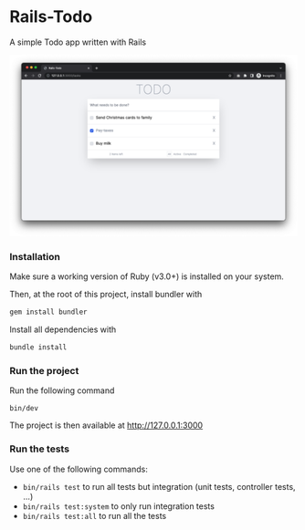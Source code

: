 # Rails-Todo
A simple Todo app written with Rails

![Alt text](app/assets/images/app-screenshot.png?raw=true "Application Screenshot")

### Installation
Make sure a working version of Ruby (v3.0+) is installed on your system.

Then, at the root of this project, install bundler with
```bash
gem install bundler
```

Install all dependencies with
```bash
bundle install
```

### Run the project
Run the following command
```
bin/dev
```

The project is then available at http://127.0.0.1:3000
### Run the tests
Use one of the following commands:
* `bin/rails test` to run all tests but integration (unit tests, controller tests, ...)
* `bin/rails test:system` to only run integration tests
* `bin/rails test:all` to run all the tests
